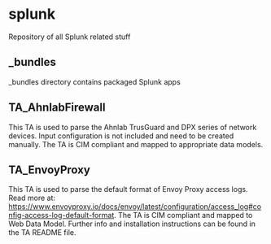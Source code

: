 # splunk
Repository of all Splunk related stuff

## _bundles
_bundles directory contains packaged Splunk apps

## TA_AhnlabFirewall
This TA is used to parse the Ahnlab TrusGuard and DPX series of network devices. Input configuration is not included and need to be created manually. The TA is CIM compliant and mapped to appropriate data models.

## TA_EnvoyProxy
This TA is used to parse the default format of Envoy Proxy access logs. Read more at: https://www.envoyproxy.io/docs/envoy/latest/configuration/access_log#config-access-log-default-format. The TA is CIM compliant and mapped to Web Data Model. Further info and installation instructions can be found in the TA README file.
